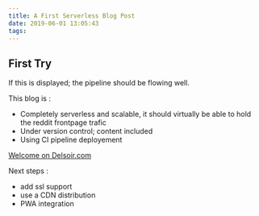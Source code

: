 ```yaml
---
title: A First Serverless Blog Post 
date: 2019-06-01 13:05:43
tags:
---
```


## First Try 

If this is displayed; the pipeline should be flowing well. 

This blog is : 
* Completely serverless and scalable, it should virtually be able to hold the reddit frontpage trafic 
* Under version control; content included 
* Using CI pipeline deployement  

[Welcome on Delsoir.com](http://www.delsoir.com)

Next steps : 
* add ssl support 
* use a CDN distribution
* PWA integration
